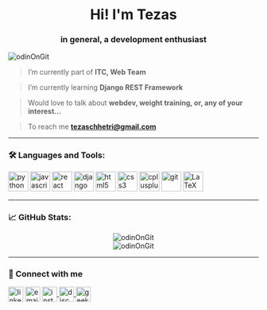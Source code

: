 <h1 align="center">Hi! I'm Tezas</h1>
<h3 align="center">in general, a development enthusiast</h3>

<p align="left"> <img src="https://komarev.com/ghpvc/?username=your-username&label=Profile%20views&color=0e75b6&style=flat" alt="odinOnGit" /> </p>

> I’m currently part of **ITC, Web Team**

> I’m currently learning **Django REST Framework**

> Would love to talk about **webdev, weight training, or, any of your interest...**

> To reach me **tezaschhetri@gmail.com**

---

### 🛠️ Languages and Tools:

<p align="left">
  <img src="https://cdn.jsdelivr.net/gh/devicons/devicon/icons/python/python-original.svg" alt="python" width="40" height="40"/>
  <img src="https://cdn.jsdelivr.net/gh/devicons/devicon/icons/javascript/javascript-original.svg" alt="javascript" width="40" height="40"/>
  <img src="https://cdn.jsdelivr.net/gh/devicons/devicon/icons/react/react-original.svg" alt="react" width="40" height="40"/>
  <img src="https://cdn.jsdelivr.net/gh/devicons/devicon/icons/django/django-plain.svg" alt="django" width="40" height="40"/>
  <img src="https://cdn.jsdelivr.net/gh/devicons/devicon/icons/html5/html5-original.svg" alt="html5" width="40" height="40"/>
  <img src="https://cdn.jsdelivr.net/gh/devicons/devicon/icons/css3/css3-original.svg" alt="css3" width="40" height="40"/>
  <img src="https://cdn.jsdelivr.net/gh/devicons/devicon/icons/cplusplus/cplusplus-original.svg" alt="cplusplus" width="40" height="40"/>
  <img src="https://cdn.jsdelivr.net/gh/devicons/devicon/icons/git/git-original.svg" alt="git" width="40" height="40"/>
  <img src="https://upload.wikimedia.org/wikipedia/commons/9/92/LaTeX_logo.svg" alt="LaTeX" width="40" height="40">
</p>

---

### 📈 GitHub Stats:

<p align="center">
  <img src="https://github-readme-stats.vercel.app/api?username=odinOnGit&show_icons=true&locale=en" alt="odinOnGit" />
  <br />
  <img src="https://github-readme-streak-stats.herokuapp.com/?user=odinOnGit" alt="odinOnGit" />
</p>

---

### 🔗 Connect with me

<p align="left">
  <a href="https://www.linkedin.com/in/tezas-chetry-12671223b?utm_source=share&utm_campaign=share_via&utm_content=profile&utm_medium=android_app" target="blank"><img align="center" src="https://cdn.jsdelivr.net/gh/devicons/devicon/icons/linkedin/linkedin-original.svg" alt="linkedin" width="30" /></a>
  <a href="mailto:tezaschhetri@gmail.com"><img align="center" src="https://cdn-icons-png.flaticon.com/512/732/732200.png" alt="email" width="30" /></a>
  <a href="https://instagram.com/tezaschhetri" target="blank">
    <img align="center" src="https://cdn-icons-png.flaticon.com/512/2111/2111463.png" alt="instagram" width="30" />
  </a>
  <a href="https://discord.com/users/754304850795429970" target="blank">
    <img align="center" src="https://cdn-icons-png.flaticon.com/512/5968/5968756.png" alt="discord" width="30" />
  </a>
  <a href="https://auth.geeksforgeeks.org/user/tezaschwcxj/profile" target="blank">
  <img align="center" src="https://upload.wikimedia.org/wikipedia/commons/4/43/GeeksforGeeks.svg" alt="geeksforgeeks" width="30" />
</a>

</p>
